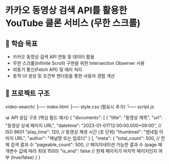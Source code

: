 # 카카오 동영상 검색 API를 활용한 YouTube 클론 서비스 (무한 스크롤)

## 🎯 학습 목표

-   카카오 동영상 검색 API 연동 및 데이터 활용
-   무한 스크롤(Infinite Scroll) 구현을 위한 Intersection Observer 사용
-   비동기 통신(Fetch API) 및 에러 처리
-   동적 UI 생성 및 조건부 렌더링을 통한 사용자 경험 개선

## 📁 프로젝트 구조

video-search/
├── index.html
├── style.css (필요시 추가)
└── script.js

📊 API 응답 구조 (핵심 필드 예시)
{
    "documents": [
        {
        "title": "동영상 제목",
        "url": "동영상 상세 페이지 URL",
        "datetime": "2023-01-01T12:00:00.000+09:00", // ISO 8601
        "play_time": 120, // 동영상 재생 시간 (초 단위)
        "thumbnail": "썸네일 이미지 URL",
        "author": "채널명 또는 업로더"
        }
    ],
    "meta": {
        "total_count": 500, // 전체 검색 결과 수
        "pageable_count": 500, // 페이지네이션 가능한 결과 수 (page 매개변수 값에 따라 최대 1500)
        "is_end": false // 현재 페이지가 마지막 페이지인지 여부 (true/false)
    }
}

